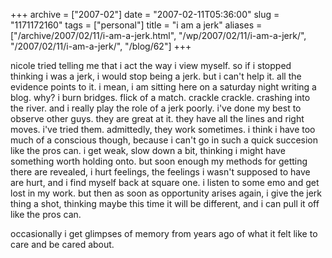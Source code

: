 +++
archive = ["2007-02"]
date = "2007-02-11T05:36:00"
slug = "1171172160"
tags = ["personal"]
title = "i am a jerk"
aliases = ["/archive/2007/02/11/i-am-a-jerk.html", "/wp/2007/02/11/i-am-a-jerk/", "/2007/02/11/i-am-a-jerk/", "/blog/62"]
+++

nicole tried telling me that i act the way i view myself. so if i stopped
thinking i was a jerk, i would stop being a jerk. but i can't help it. all
the evidence points to it. i mean, i am sitting here on a saturday night
writing a blog. why? i burn bridges. flick of a match. crackle crackle.
crashing into the river. and i really play the role of a jerk poorly. i've
done my best to observe other guys. they are great at it. they have all
the lines and right moves. i've tried them. admittedly, they work
sometimes. i think i have too much of a conscious though, because i can't
go in such a quick succesion like the pros can. i get weak, slow down
a bit, thinking i might have something worth holding onto. but soon enough
my methods for getting there are revealed, i hurt feelings, the feelings
i wasn't supposed to have are hurt, and i find myself back at square one.
i listen to some emo and get lost in my work. but then as soon as
opportunity arises again, i give the jerk thing a shot, thinking maybe
this time it will be different, and i can pull it off like the pros can.

occasionally i get glimpses of memory from years ago of what it felt like
to care and be cared about.

